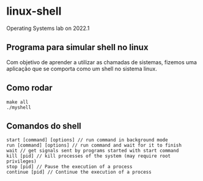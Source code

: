 # linux-shell
Operating Systems lab on 2022.1


## Programa para simular shell no linux

Com objetivo de aprender a utilizar as chamadas de sistemas, fizemos uma aplicação que se comporta como um shell no sistema linux.

## Como rodar

~~~
make all
./myshell
~~~

## Comandos do shell

~~~
start [command] [options] // run command in background mode
run [command] [options] // run command and wait for it to finish
wait // get signals sent by programs started with start command
kill [pid] // kill processes of the system (may require root privileges)
stop [pid] // Pause the execution of a process 
continue [pid] // Continue the execution of a process
~~~